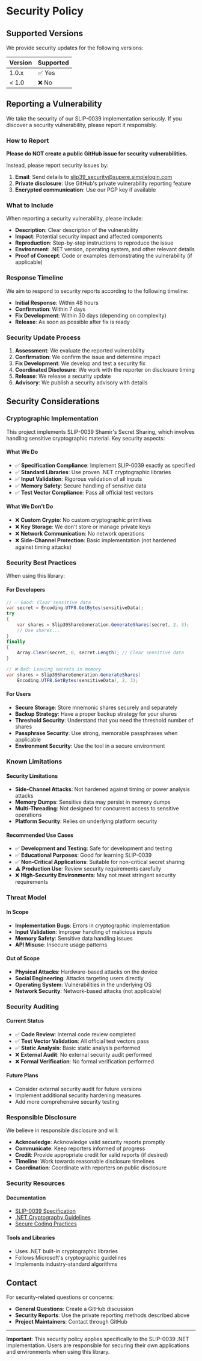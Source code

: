 # Security Policy

## Supported Versions

We provide security updates for the following versions:

| Version | Supported          |
| ------- | ------------------ |
| 1.0.x   | ✅ Yes             |
| < 1.0   | ❌ No              |

## Reporting a Vulnerability

We take the security of our SLIP-0039 implementation seriously. If you discover a security vulnerability, please report it responsibly.

### How to Report

**Please do NOT create a public GitHub issue for security vulnerabilities.**

Instead, please report security issues by:

1. **Email**: Send details to slip39_security@supere.simplelogin.com
2. **Private disclosure**: Use GitHub's private vulnerability reporting feature
3. **Encrypted communication**: Use our PGP key if available

### What to Include

When reporting a security vulnerability, please include:

- **Description**: Clear description of the vulnerability
- **Impact**: Potential security impact and affected components
- **Reproduction**: Step-by-step instructions to reproduce the issue
- **Environment**: .NET version, operating system, and other relevant details
- **Proof of Concept**: Code or examples demonstrating the vulnerability (if applicable)

### Response Timeline

We aim to respond to security reports according to the following timeline:

- **Initial Response**: Within 48 hours
- **Confirmation**: Within 7 days
- **Fix Development**: Within 30 days (depending on complexity)
- **Release**: As soon as possible after fix is ready

### Security Update Process

1. **Assessment**: We evaluate the reported vulnerability
2. **Confirmation**: We confirm the issue and determine impact
3. **Fix Development**: We develop and test a security fix
4. **Coordinated Disclosure**: We work with the reporter on disclosure timing
5. **Release**: We release a security update
6. **Advisory**: We publish a security advisory with details

## Security Considerations

### Cryptographic Implementation

This project implements SLIP-0039 Shamir's Secret Sharing, which involves handling sensitive cryptographic material. Key security aspects:

#### What We Do
- ✅ **Specification Compliance**: Implement SLIP-0039 exactly as specified
- ✅ **Standard Libraries**: Use proven .NET cryptographic libraries
- ✅ **Input Validation**: Rigorous validation of all inputs
- ✅ **Memory Safety**: Secure handling of sensitive data
- ✅ **Test Vector Compliance**: Pass all official test vectors

#### What We Don't Do
- ❌ **Custom Crypto**: No custom cryptographic primitives
- ❌ **Key Storage**: We don't store or manage private keys
- ❌ **Network Communication**: No network operations
- ❌ **Side-Channel Protection**: Basic implementation (not hardened against timing attacks)

### Security Best Practices

When using this library:

#### For Developers
```csharp
// ✅ Good: Clear sensitive data
var secret = Encoding.UTF8.GetBytes(sensitiveData);
try 
{
    var shares = Slip39ShareGeneration.GenerateShares(secret, 2, 3);
    // Use shares...
}
finally 
{
    Array.Clear(secret, 0, secret.Length); // Clear sensitive data
}

// ❌ Bad: Leaving secrets in memory
var shares = Slip39ShareGeneration.GenerateShares(
    Encoding.UTF8.GetBytes(sensitiveData), 2, 3);
```

#### For Users
- **Secure Storage**: Store mnemonic shares securely and separately
- **Backup Strategy**: Have a proper backup strategy for your shares
- **Threshold Security**: Understand that you need the threshold number of shares
- **Passphrase Security**: Use strong, memorable passphrases when applicable
- **Environment Security**: Use the tool in a secure environment

### Known Limitations

#### Security Limitations
- **Side-Channel Attacks**: Not hardened against timing or power analysis attacks
- **Memory Dumps**: Sensitive data may persist in memory dumps
- **Multi-Threading**: Not designed for concurrent access to sensitive operations
- **Platform Security**: Relies on underlying platform security

#### Recommended Use Cases
- ✅ **Development and Testing**: Safe for development and testing
- ✅ **Educational Purposes**: Good for learning SLIP-0039
- ✅ **Non-Critical Applications**: Suitable for non-critical secret sharing
- ⚠️ **Production Use**: Review security requirements carefully
- ❌ **High-Security Environments**: May not meet stringent security requirements

### Threat Model

#### In Scope
- **Implementation Bugs**: Errors in cryptographic implementation
- **Input Validation**: Improper handling of malicious inputs
- **Memory Safety**: Sensitive data handling issues
- **API Misuse**: Insecure usage patterns

#### Out of Scope
- **Physical Attacks**: Hardware-based attacks on the device
- **Social Engineering**: Attacks targeting users directly
- **Operating System**: Vulnerabilities in the underlying OS
- **Network Security**: Network-based attacks (not applicable)

### Security Auditing

#### Current Status
- ✅ **Code Review**: Internal code review completed
- ✅ **Test Vector Validation**: All official test vectors pass
- ✅ **Static Analysis**: Basic static analysis performed
- ❌ **External Audit**: No external security audit performed
- ❌ **Formal Verification**: No formal verification performed

#### Future Plans
- Consider external security audit for future versions
- Implement additional security hardening measures
- Add more comprehensive security testing

### Responsible Disclosure

We believe in responsible disclosure and will:

- **Acknowledge**: Acknowledge valid security reports promptly
- **Communicate**: Keep reporters informed of progress
- **Credit**: Provide appropriate credit for valid reports (if desired)
- **Timeline**: Work towards reasonable disclosure timelines
- **Coordination**: Coordinate with reporters on public disclosure

### Security Resources

#### Documentation
- [SLIP-0039 Specification](https://github.com/satoshilabs/slips/blob/master/slip-0039.md)
- [.NET Cryptography Guidelines](https://docs.microsoft.com/en-us/dotnet/standard/security/cryptography-model)
- [Secure Coding Practices](https://owasp.org/www-project-secure-coding-practices-quick-reference-guide/)

#### Tools and Libraries
- Uses .NET built-in cryptographic libraries
- Follows Microsoft's cryptographic guidelines
- Implements industry-standard algorithms

## Contact

For security-related questions or concerns:
- **General Questions**: Create a GitHub discussion
- **Security Reports**: Use the private reporting methods described above
- **Project Maintainers**: Contact through GitHub

---

**Important**: This security policy applies specifically to the SLIP-0039 .NET implementation. Users are responsible for securing their own applications and environments when using this library.
